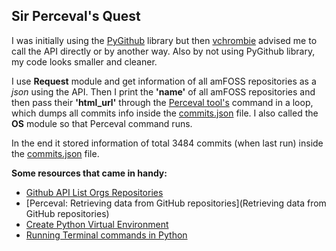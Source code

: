 ## Sir Perceval's Quest
I was initially using the [PyGithub](https://github.com/PyGithub/PyGithub) library but then [vchrombie](https://github.com/vchrombie) advised me to call the API directly or by another way. Also by not using PyGithub library, my code looks smaller and cleaner.

I use **Request** module and get information of all amFOSS repositories as a *json* using the API. Then I print the **'name'** of all amFOSS repositories and then pass their **'html_url'** through the [Perceval tool's](https://github.com/chaoss/grimoirelab-perceval/) command in a loop, which dumps all commits info inside the [commits.json](https://github.com/s0mnaths/amfoss-tasks/blob/main/task-08/commits.json) file. I also called the **OS** module so that Perceval command runs.

In the end it stored information of total 3484 commits (when last run) inside the [commits.json](https://github.com/s0mnaths/amfoss-tasks/blob/main/task-08/commits.json) file.

**Some resources that came in handy:**
* [Github API List Orgs Repositories](https://developer.github.com/v3/repos/#list-organization-repositories)
* [Perceval: Retrieving data from GitHub repositories](Retrieving data from GitHub repositories)
* [Create Python Virtual Environment](https://www.geeksforgeeks.org/python-virtual-environment/)
* [Running Terminal commands in Python](https://www.kite.com/python/answers/how-to-run-terminal-commands-in-python)
